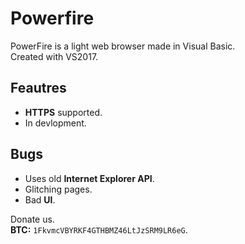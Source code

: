 # Powerfire
PowerFire is a light web browser made in Visual Basic.<br/>
Created with VS2017.

## Feautres
* **HTTPS** supported.
* In devlopment.

## Bugs
* Uses old **Internet Explorer API**.
* Glitching pages.
* Bad **UI**.

Donate us. <br/>
**BTC:** `1FkvmcVBYRKF4GTHBMZ46LtJzSRM9LR6eG`.
